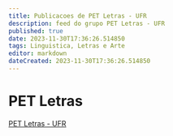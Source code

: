 ```yaml
---
title: Publicacoes de PET Letras - UFR
description: feed do grupo PET Letras - UFR
published: true
date: 2023-11-30T17:36:26.514850
tags: Linguistica, Letras e Arte
editor: markdown
dateCreated: 2023-11-30T17:36:26.514850
---
```


# PET Letras
[PET Letras - UFR](/grupo/172PETLetrasUFR.md)